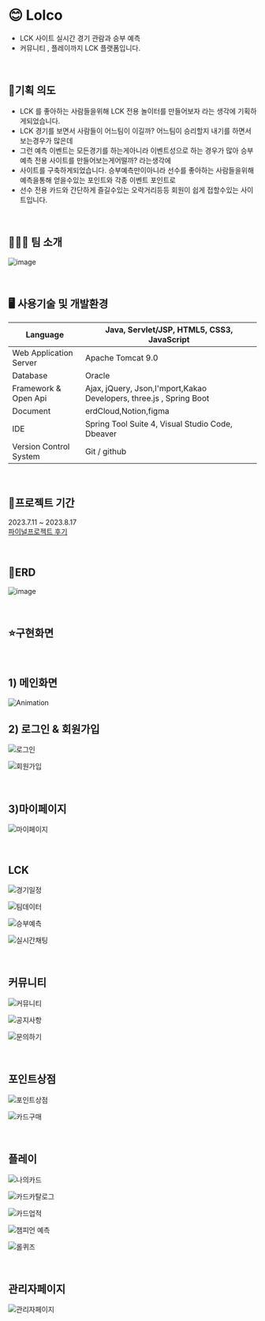 # 😊 Lolco
* LCK 사이트 실시간 경기 관람과 승부 예측
* 커뮤니티 , 플레이까지 LCK 플랫폼입니다.


<br/>

## 📢기획 의도
* LCK 를 좋아하는 사람들을위해 LCK 전용 놀이터를 만들어보자 라는 생각에 기획하게되었습니다.
* LCK 경기를 보면서 사람들이 어느팀이 이길까? 어느팀이 승리할지 내기를 하면서 보는경우가 많은데
* 그런 예측 이벤트는 모든경기를 하는게아니라 이벤트성으로 하는 경우가 많아 승부예측 전용 사이트를 만들어보는게어떨까? 라는생각에
* 사이트를 구축하게되었습니다. 승부예측만이아니라 선수를 좋아하는 사람들을위해 예측을통해 얻을수있는 포인트와 각종 이벤트 포인트로
* 선수 전용 카드와 간단하게 즐길수있는 오락거리등등 회원이 쉽게 접할수있는 사이트입니다.

<br/>

## 🧑‍🤝‍🧑 팀 소개

![image](https://github.com/inhoru/lolcogg/assets/126074577/bbd03307-ea7a-45b4-95ce-ddc455a93f2e)



<br/>


## 🖥️ 사용기술 및 개발환경

Language | Java, Servlet/JSP, HTML5, CSS3, JavaScript
------------ | ------------- 
Web Application Server | Apache Tomcat 9.0
Database|Oracle
Framework & Open Api|Ajax, jQuery, Json,I'mport,Kakao Developers, three.js , Spring Boot
Document| erdCloud,Notion,figma
IDE| Spring Tool Suite 4, Visual Studio Code, Dbeaver
Version Control System|Git / github

<br/>

## 📆프로젝트 기간

2023.7.11 ~ 2023.8.17<br/>
[파이널프로젝트 후기](https://inhoru126.tistory.com/entry/%EC%84%B8%EB%AF%B8-%ED%94%84%EB%A1%9C%EC%A0%9D%ED%8A%B8-smallUs-%ED%9B%84%EA%B8%B0)

<br/>

## 📝ERD
![image](https://github.com/inhoru/lolcogg/assets/126074577/482b683c-632c-4361-a916-49864c85f248)


<br/>

## ⭐구현화면

<br/>

## 1) 메인화면

![Animation](https://github.com/inhoru/lolcogg/assets/126074577/ecb0fe27-6ad0-4381-b82e-deb868b06f6d)



## 2) 로그인 & 회원가입

![로그인](https://github.com/inhoru/lolcogg/assets/126074577/2b095311-1243-4b68-b77a-322d69f86fdc)


![회원가입](https://github.com/inhoru/lolcogg/assets/126074577/611358a4-860b-40bb-a603-5e5b49135b07)


<br/>

## 3)마이페이지

![마이페이지](https://github.com/inhoru/lolcogg/assets/126074577/7d4558d4-90df-49ec-aa74-e809b827a676)

<br/>


## LCK

![경기일정](https://github.com/inhoru/lolcogg/assets/126074577/3f9fb957-299d-4230-aba8-290c61dee228)



![팀데이터](https://github.com/inhoru/lolcogg/assets/126074577/5c946e80-4baa-4f93-a83e-57aa1932c778)



![승부예측](https://github.com/inhoru/lolcogg/assets/126074577/1ae674ca-2df3-4d2f-a0d7-aaf0398a5217)


![실시간채팅](https://github.com/inhoru/lolcogg/assets/126074577/75a5f56b-aa75-47c6-afdd-19c9ecb056fc)



<br/>

## 커뮤니티

![커뮤니티](https://github.com/inhoru/lolcogg/assets/126074577/5587e304-ff16-44b2-aee1-6ffcb2e0e2d3)



![공지사항](https://github.com/inhoru/lolcogg/assets/126074577/3e364d42-5ae6-498e-98ca-bd0105d661f3)


![문의하기](https://github.com/inhoru/lolcogg/assets/126074577/017e5293-741e-4b85-87a6-f3b82ca755f0)



<br/>

## 포인트상점


![포인트상점](https://github.com/inhoru/lolcogg/assets/126074577/ddd07f5d-27e0-4be4-abf3-2edc542d2583)



![카드구매](https://github.com/inhoru/lolcogg/assets/126074577/aeedd236-b588-4494-bb73-60156010fe1a)


<br/>

## 플레이

![나의카드](https://github.com/inhoru/lolcogg/assets/126074577/bc12bbb3-2abc-465f-ac3c-663c8d0d8f67)


![카드카탈로그](https://github.com/inhoru/lolcogg/assets/126074577/24a730d7-df4f-4037-8ab1-d0ced7e25c4e)


![카드업적](https://github.com/inhoru/lolcogg/assets/126074577/661a2ef1-edb1-4afc-9975-8d7a8d4b0ba7)


![챔피언 예측](https://github.com/inhoru/lolcogg/assets/126074577/e1765236-e76b-4875-85a3-7fd70e733c9d)

![롤퀴즈](https://github.com/inhoru/lolcogg/assets/126074577/e03a67b1-50ae-436a-96ed-8fcc23fae724)


<br/>

## 관리자페이지

![관리자페이지](https://github.com/inhoru/lolcogg/assets/126074577/83c76696-9782-497e-8227-9e5de4b489fb)
